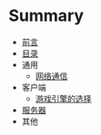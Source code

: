 # Summary

* [前言](README.md)
* [目录](jian-jie.md)
* 通用
  * [网络通信](post/common/wang-luo-xie-yi.md)
* 客户端
  * [游戏引擎的选择](post/client/yin-qing-xuan-ze.md)
* [服务器](fu-wu-qi.md)
* 其他

